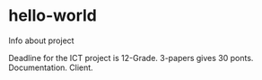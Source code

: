 # hello-world
Info about project

Deadline for the ICT project is 12-Grade. 3-papers gives 30 ponts. Documentation. Client.
